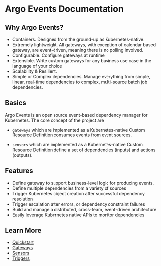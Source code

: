 # Argo Events Documentation

## Why Argo Events?
- Containers. Designed from the ground-up as Kubernetes-native.
- Extremely lightweight. All gateways, with exception of calendar based gateway, are event-driven, meaning there is no polling involved.
- Configurable. Configure gateways at runtime
- Extensible. Write custom gateways for any business use case in the language of your choice
- Scalability & Resilient.
- Simple or Complex dependencies. Manage everything from simple, linear, real-time dependencies to complex, multi-source batch job dependencies.

## Basics
Argo Events is an open source event-based dependency manager for Kubernetes. The core concept of the project are
 * `gateways` which are implemented as a Kubernetes-native Custom Resource Definition consumes events from event sources.
    
 * `sensors` which are implemented as a Kubernetes-native Custom Resource Definition define a set of dependencies 
 (inputs) and actions (outputs).
  

## Features  
* Define gateway to support business-level logic for producing events.
* Define multiple dependencies from a variety of sources
* Trigger Kubernetes object creation after successful dependency resolution
* Trigger escalation after errors, or dependency constraint failures
* Build and manage a distributed, cross-team, event-driven architecture
* Easily leverage Kubernetes native APIs to monitor dependencies

## Learn More
- [Quickstart](quickstart.md)
- [Gateways](gateway-guide.md)
- [Sensors](sensor-guide.md)
- [Triggers](trigger-guide.md)
